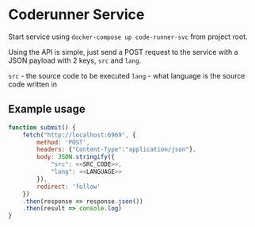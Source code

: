 # Coderunner Service

Start service using `docker-compose up code-runner-svc` from project root.


Using the API is simple, just send a POST request to the service with a JSON payload with 2 keys, `src` and `lang`.

`src` - the source code to be executed
`lang` - what language is the source code written in

## Example usage
``` javascript
function submit() {
    fetch("http://localhost:6969", {
        method: 'POST',
        headers: {"Content-Type":"application/json"},
        body: JSON.stringify({
            "src": <<SRC_CODE>>,
            "lang": <<LANGUAGE>>
        }),
        redirect: 'follow'
    })
    .then(response => response.json())
    .then(result => console.log)
}
```